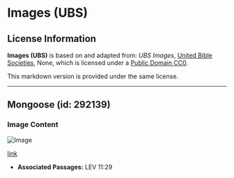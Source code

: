 # Images (UBS)

## License Information

**Images (UBS)** is based on and adapted from: _UBS Images_, [United Bible Societies](https://unitedbiblesocieties.org/), None, which is licensed under a [Public Domain CC0](https://creativecommons.org/public-domain/cc0/).

This markdown version is provided under the same license.



--------------------------------

## Mongoose (id: 292139)

### Image Content

![Image](https://cdn.aquifer.bible/aquifer-content/resources/Media/WEB-0638_mongoose.jpg)

[link](https://cdn.aquifer.bible/aquifer-content/resources/Media/WEB-0638_mongoose.jpg)

* **Associated Passages:** LEV 11:29

